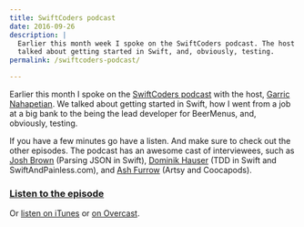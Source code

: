 ```yaml
---
title: SwiftCoders podcast
date: 2016-09-26
description: |
  Earlier this month week I spoke on the SwiftCoders podcast. The host and I
  talked about getting started in Swift, and, obviously, testing.
permalink: /swiftcoders-podcast/

---
```


Earlier this month I spoke on the [SwiftCoders podcast](http://swiftcoders.podbean.com/e/25-joe-masilotti-lead-developer-at-beermenus) with the host, [Garric Nahapetian](https://twitter.com/garricn). We talked about getting started in Swift, how I went from a job at a big bank to the being the lead developer for BeerMenus, and, obviously, testing.

If you have a few minutes go have a listen. And make sure to check out the other episodes. The podcast has an awesome cast of interviewees, such as [Josh Brown](https://swiftcoders.podbean.com/e/24-josh-brown-indie-ios-dev-and-content-publisher/) (Parsing JSON in Swift), [Dominik Hauser](https://swiftcoders.podbean.com/e/11-dominik-hauser-author-of-tdd-in-swift-swiftandpainlesscom/) (TDD in Swift and SwiftAndPainless.com), and [Ash Furrow](https://swiftcoders.podbean.com/e/ash-furrow/) (Artsy and Coocapods).

### [Listen to the episode](http://swiftcoders.podbean.com/e/25-joe-masilotti-lead-developer-at-beermenus)
Or [listen on iTunes](https://itunes.apple.com/us/podcast/swiftcoders/id1082937962?mt=2#) or [on Overcast](https://overcast.fm/+GCc4OLrz4).
